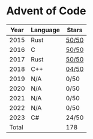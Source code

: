 # Advent of Code

| Year  | Language | Stars                         |
| ----- | -------- | ----------------------------- |
| 2015  | Rust     | [50/50](./aoc2015/results.md) |
| 2016  | C        | [50/50](./aoc2016/results.md) |
| 2017  | Rust     | [50/50](./aoc2017/results.md) |
| 2018  | C++      | [04/50](./aoc2018/results.md) |
| 2019  | N/A      | 0/50                          |
| 2020  | N/A      | 0/50                          |
| 2021  | N/A      | 0/50                          |
| 2022  | N/A      | 0/50                          |
| 2023  | C#       | 24/50                         |
| Total |          | 178                           |
